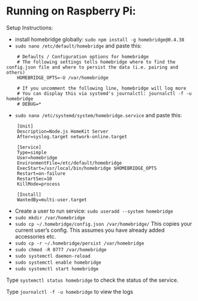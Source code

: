 # Running on Raspberry Pi:

Setup Instructions:
- install homebridge globally: `sudo npm install -g homebridge@0.4.38`
- `sudo nano /etc/default/homebridge` and paste this:

```
    # Defaults / Configuration options for homebridge
    # The following settings tells homebridge where to find the config.json file and where to persist the data (i.e. pairing and others)
    HOMEBRIDGE_OPTS=-U /var/homebridge

    # If you uncomment the following line, homebridge will log more 
    # You can display this via systemd's journalctl: journalctl -f -u homebridge
    # DEBUG=*
```
- `sudo nano /etc/systemd/system/homebridge.service` and paste this:
```
    [Unit]
    Description=Node.js HomeKit Server 
    After=syslog.target network-online.target

    [Service]
    Type=simple
    User=homebridge
    EnvironmentFile=/etc/default/homebridge
    ExecStart=/usr/local/bin/homebridge $HOMEBRIDGE_OPTS
    Restart=on-failure
    RestartSec=10
    KillMode=process

    [Install]
    WantedBy=multi-user.target
```
- Create a user to run service: `sudo useradd --system homebridge`
- `sudo mkdir /var/homebridge`
- `sudo cp ~/.homebridge/config.json /var/homebridge/`
  This copies your current user’s config. This assumes you have already added accessories etc.
- `sudo cp -r ~/.homebridge/persist /var/homebridge`
- `sudo chmod -R 0777 /var/homebridge`
- `sudo systemctl daemon-reload`
- `sudo systemctl enable homebridge`
- `sudo systemctl start homebridge`

Type `systemctl status homebridge` to check the status of the service.

Type `journalctl -f -u homebridge` to view the logs
